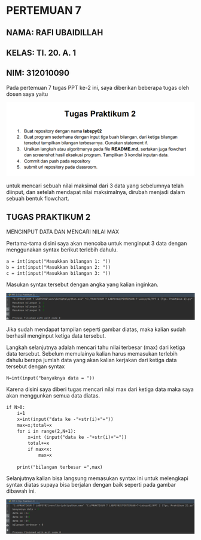 # PERTEMUAN 7

## NAMA: RAFI UBAIDILLAH
## KELAS: TI. 20. A. 1
## NIM: 312010090

Pada pertemuan 7 tugas PPT ke-2 ini, saya diberikan beberapa tugas oleh dosen saya yaitu

![uby1](foto/uby1.png)

untuk mencari sebuah nilai maksimal dari 3 data yang sebelumnya telah diinput, dan setelah mendapat nilai maksimalnya, dirubah menjadi dalam sebuah bentuk flowchart.

## TUGAS PRAKTIKUM 2

MENGINPUT DATA DAN MENCARI NILAI MAX

Pertama-tama disini saya akan mencoba untuk menginput 3 data dengan menggunakan syntax berikut terlebih dahulu.

````
a = int(input("Masukkan bilangan 1: "))
b = int(input("Masukkan bilangan 2: "))
c = int(input("Masukkan bilangan 3: "))
````

Masukan syntax tersebut dengan angka yang kalian inginkan.

![uby2](foto/uby2.png)

Jika sudah mendapat tampilan seperti gambar diatas, maka kalian sudah berhasil menginput ketiga data tersebut.

Langkah selanjutnya adalah mencari tahu nilai terbesar (max) dari ketiga data tersebut. Sebelum memulainya kalian harus memasukan terlebih dahulu berapa jumlah data yang akan kalian kerjakan dari ketiga data tersebut dengan syntax

````
N=int(input("banyaknya data = "))
````

Karena disini saya diberi tugas mencari nilai max dari ketiga data maka saya akan menggunkan semua data diatas.

````
if N>0:
    i=1
    x=int(input("data ke -"+str(i)+"="))
    max=x;total=x
    for i in range(2,N+1):
        x=int (input("data ke -"+str(i)+"="))
        total+=x
        if max<x:
            max=x

    print("bilangan terbesar =",max)
````

Selanjutnya kalian bisa langsung memasukan syntax ini untuk melengkapi syntax diatas supaya bisa berjalan dengan baik seperti pada gambar dibawah ini.

![uby3](foto/uby3.png)

